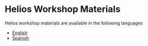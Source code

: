 # Helios Workshop Materials

Helios workshop materials are available in the following languages

  * [English](./English/index.md)
  * [Spanish](./Spanish/index.md)
